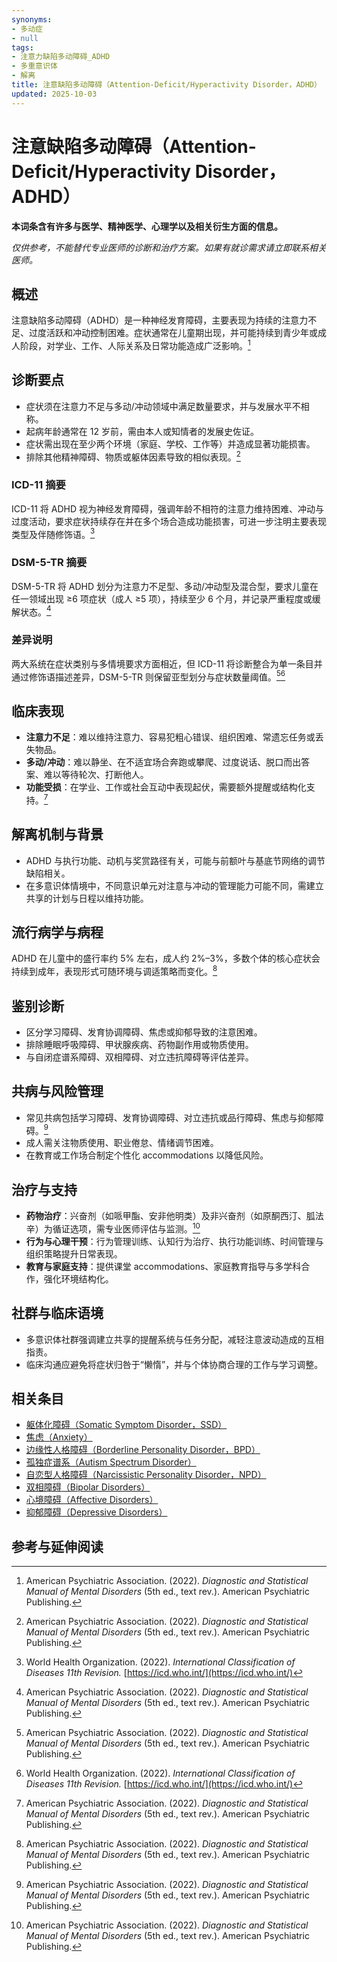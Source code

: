 ```yaml
---
synonyms:
- 多动症
- null
tags:
- 注意力缺陷多动障碍_ADHD
- 多重意识体
- 解离
title: 注意缺陷多动障碍（Attention-Deficit/Hyperactivity Disorder，ADHD）
updated: 2025-10-03
---
```


# 注意缺陷多动障碍（Attention-Deficit/Hyperactivity Disorder，ADHD）

**本词条含有许多与医学、精神医学、心理学以及相关衍生方面的信息。**

_仅供参考，不能替代专业医师的诊断和治疗方案。如果有就诊需求请立即联系相关医师。_

## 概述

注意缺陷多动障碍（ADHD）是一种神经发育障碍，主要表现为持续的注意力不足、过度活跃和冲动控制困难。症状通常在儿童期出现，并可能持续到青少年或成人阶段，对学业、工作、人际关系及日常功能造成广泛影响。[^apa2022]

## 诊断要点

- 症状须在注意力不足与多动/冲动领域中满足数量要求，并与发展水平不相称。
- 起病年龄通常在 12 岁前，需由本人或知情者的发展史佐证。
- 症状需出现在至少两个环境（家庭、学校、工作等）并造成显著功能损害。
- 排除其他精神障碍、物质或躯体因素导致的相似表现。[^apa2022]

### ICD-11 摘要

ICD-11 将 ADHD 视为神经发育障碍，强调年龄不相符的注意力维持困难、冲动与过度活动，要求症状持续存在并在多个场合造成功能损害，可进一步注明主要表现类型及伴随修饰语。[^who2022]

### DSM-5-TR 摘要

DSM-5-TR 将 ADHD 划分为注意力不足型、多动/冲动型及混合型，要求儿童在任一领域出现 ≥6 项症状（成人 ≥5 项），持续至少 6 个月，并记录严重程度或缓解状态。[^apa2022]

### 差异说明

两大系统在症状类别与多情境要求方面相近，但 ICD-11 将诊断整合为单一条目并通过修饰语描述差异，DSM-5-TR 则保留亚型划分与症状数量阈值。[^apa2022][^who2022]

## 临床表现

- **注意力不足**：难以维持注意力、容易犯粗心错误、组织困难、常遗忘任务或丢失物品。
- **多动/冲动**：难以静坐、在不适宜场合奔跑或攀爬、过度说话、脱口而出答案、难以等待轮次、打断他人。
- **功能受损**：在学业、工作或社会互动中表现起伏，需要额外提醒或结构化支持。[^apa2022]

## 解离机制与背景

- ADHD 与执行功能、动机与奖赏路径有关，可能与前额叶与基底节网络的调节缺陷相关。
- 在多意识体情境中，不同意识单元对注意与冲动的管理能力可能不同，需建立共享的计划与日程以维持功能。

## 流行病学与病程

ADHD 在儿童中的盛行率约 5% 左右，成人约 2%–3%，多数个体的核心症状会持续到成年，表现形式可随环境与调适策略而变化。[^apa2022]

## 鉴别诊断

- 区分学习障碍、发育协调障碍、焦虑或抑郁导致的注意困难。
- 排除睡眠呼吸障碍、甲状腺疾病、药物副作用或物质使用。
- 与自闭症谱系障碍、双相障碍、对立违抗障碍等评估差异。

## 共病与风险管理

- 常见共病包括学习障碍、发育协调障碍、对立违抗或品行障碍、焦虑与抑郁障碍。[^apa2022]
- 成人需关注物质使用、职业倦怠、情绪调节困难。
- 在教育或工作场合制定个性化 accommodations 以降低风险。

## 治疗与支持

- **药物治疗**：兴奋剂（如哌甲酯、安非他明类）及非兴奋剂（如原酮西汀、胍法辛）为循证选项，需专业医师评估与监测。[^apa2022]
- **行为与心理干预**：行为管理训练、认知行为治疗、执行功能训练、时间管理与组织策略提升日常表现。
- **教育与家庭支持**：提供课堂 accommodations、家庭教育指导与多学科合作，强化环境结构化。

## 社群与临床语境

- 多意识体社群强调建立共享的提醒系统与任务分配，减轻注意波动造成的互相指责。
- 临床沟通应避免将症状归咎于“懒惰”，并与个体协商合理的工作与学习调整。

## 相关条目

- [躯体化障碍（Somatic Symptom Disorder，SSD）](Somatic-Symptom-Disorder-SSD.md)
- [焦虑（Anxiety）](Anxiety.md)
- [边缘性人格障碍（Borderline Personality Disorder，BPD）](Borderline-Personality-Disorder-BPD.md)
- [孤独症谱系（Autism Spectrum Disorder）](Autism-Spectrum-Disorder.md)
- [自恋型人格障碍（Narcissistic Personality Disorder，NPD）](Narcissistic-Personality-Disorder-NPD.md)
- [双相障碍（Bipolar Disorders）](Bipolar-Disorders.md)
- [心境障碍（Affective Disorders）](Affective-Disorders.md)
- [抑郁障碍（Depressive Disorders）](Depressive-Disorders.md)

## 参考与延伸阅读

[^apa2022]: American Psychiatric Association. (2022). *Diagnostic and Statistical Manual of Mental Disorders* (5th ed., text rev.). American Psychiatric Publishing.
[^who2022]: World Health Organization. (2022). *International Classification of Diseases 11th Revision.* [https://icd.who.int/](https://icd.who.int/)
